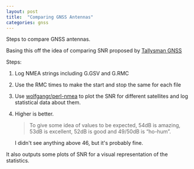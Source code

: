 ```yaml
---
layout: post
title:  "Comparing GNSS Antennas"
categories: gnss
---
```


Steps to compare GNSS antennas.

<!--excerpt-->

Basing this off the idea of comparing SNR proposed by [Tallysman GNSS](http://www.digikey.no/Web%20Export/Supplier%20Content/tallysman-1526/pdf/tallysman-comparing-gnss-antenna-performance.pdf)

Steps:
1. Log NMEA strings including G.GSV and G.RMC
2. Use the RMC times to make the start and stop the same for each file
3. Use [wolfgangr/perl-nmea](https://github.com/wolfgangr/perl-nmea) to plot the
  SNR for different satellites and log statistical data about them.
4. Higher is better.
   > To give some idea of values to be expected, 54dB is amazing, 53dB is excellent, 52dB is  good and  49/50dB  is  “ho-hum”.

   I didn't see anything above 46, but it's probably fine.

It also outputs some plots of SNR for a visual representation of the statistics.


